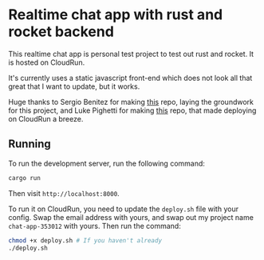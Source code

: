 # Realtime chat app with rust and rocket backend
This realtime chat app is personal test project to test out rust and rocket. It is hosted on CloudRun.

It's currently uses a static javascript front-end which does not look all that great that I want to update, but it works.

Huge thanks to Sergio Benitez for making [this](https://github.com/SergioBenitez/Rocket/tree/v0.5-rc/examples/chat) repo,
laying the groundwork for this project, and Luke Pighetti for making [this](https://github.com/lukepighetti/rust_faas_challenge) repo, that made deploying on CloudRun a breeze.

## Running
To run the development server, run the following command:
```bash
cargo run
```
Then visit `http://localhost:8000`.

To run it on CloudRun, you need to update the `deploy.sh` file with your config. Swap the email address with yours, and swap out my project name `chat-app-353012` with yours. Then run the command:
```bash
chmod +x deploy.sh # If you haven't already
./deploy.sh
```